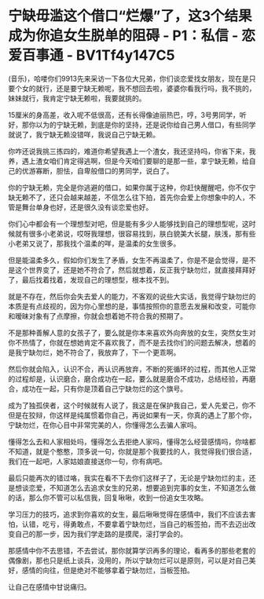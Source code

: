 # 宁缺毋滥这个借口“烂爆”了，这3个结果成为你追女生脱单的阻碍 - P1：私信 - 恋爱百事通 - BV1Tf4y147C5

(音乐)，哈喽你们9913先来采访一下各位大兄弟，你们谈恋爱找女朋友，现在是只要个女的就行，还是要宁缺无赖呢，我不想回去啦，婆婆你看我行吗，我不挑的，妹妹就行，我肯定宁缺无赖啦，我要就挑的。

15厘米的身高差，收入呢不低很高，还有长得像迪丽热巴，哼，3号男同学，听好，那你以为的宁缺无赖，到底是你的坚持，还是说你给自己男人借口，有些同学就说了，我宁缺无赖没错咩，我说自己宁缺无赖。

你咋还说我挑三拣四的，难道你希望我遇上一个渣女，我还坚持吗，你省下来，我养，遇上渣女咱们肯定得逃啊，但是今天咱们要聊的是那一些，拿宁缺无赖，给自己的优游寡断，胆怯，自卑般借口的男同学，说白了。

你的宁缺无赖，完全是你逃避的借口，如果你属于这种，你赶快醒醒吧，你不仅宁缺无赖不了，还只会越来越差，不信怎么往下拍，首先你会爱上你想象中的人，不管是舞台单身也好，还是很久没有谈恋爱也好。

你们心中都会有一个理想型对吧，但是能有多少人能够找到自己的理想型呢，这时候就有很多小老弟说，哎呀我理想，很容易找到，肤白貌美大长腿，肤浅，那有些小老弟又说了，那我找个温柔的咩，是温柔的女生很多。

但是能温柔多久，假如你们发生了矛盾，女生不再温柔了，你是不是会觉得，是不是这个世界变了，还是她不符合了，然后就想着，反正我宁缺勿烂，就直接拜拜好了，最后找着找着，发现自己的理想型，根本找不到。

就是不存在，然后你会失去爱人的能力，不客观的说些大实话，我觉得宁缺勿烂的本质是有点歧视的，因为你心里想的是，事情按照你的意愿去发展和改变，可能你和暧昧对象有了点摩擦，你就会想着她不符合我的预期了。

不是那种善解人意的女孩子了，要么就是你本来喜欢外向奔放的女生，突然女生对你不热情了，你就在想她肯定不喜欢我了，而不是去找你们的问题去解决，想着的是我宁缺勿烂，她不符合了，我放弃了，下一个更乖啊。

然后你就会陷入，认识不合，再认识再放弃，不断的死循环的过程，而其他人正常的过程却是，认识磨合，磨合成功在一起，要么就是磨合不成功，总结经验，再磨合，成功在一起，只有你是顶着自己宁缺勿烂的这个旗号。

成为了独孤侠者，这个时候就有人说了，我这是在保护我自己，爱人先爱己，你不但是在狡辩，你这样是纯属惯着你自己，再说如果有一天，你真的遇上了那个你，宁缺勿烂，在你心目中非常完美的人，你懂得怎么去骗人家吗。

懂得怎么去和人家相处吗，懂得怎么去拒绝人家吗，懂得怎么经营感情吗，你啥都不知道，就是个憨憨，顶多说一句，你就是那个我要找的人，我觉得我们很合适，我们在一起吧，人家姑娘直接送你一句，你有病吧。

最后只能再次的错过咯，我实在看不下去你们这样子了，无论是宁缺勿烂的主，还是想谈恋爱，不知道怎么去追求女生的兄弟，想要追到完事的女生，不知道怎么做的话，那么你不管可以私信我，回复啾啾，收到一份追女生攻略。

学习压力的技巧，追求到你喜欢的女生，最后啾啾觉得在感情中，我们不应该去害怕，认错，吃亏，得勇敢点，不要拿着宁缺勿烂，当自己的板签拍，而不去迈出改变自己的那一步，因为我们学走路的是摸爬，滚打学会的。

那感情中你不去思错，不去尝试，那你就算学识再多的理论，看再多的那些老套的偶像剧，那也只是纸上谈兵，没用的，所以宁缺勿烂可以是原则，可以是对自己美好，感情的向往，但是绝对不能够拿着宁缺勿烂，当板签拍。

让自己在感情中甘说痛归。